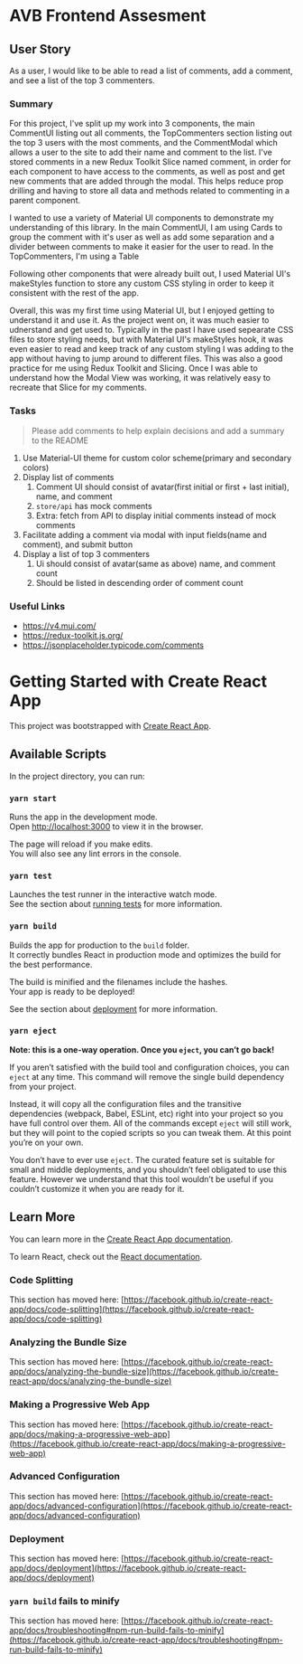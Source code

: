 
# AVB Frontend Assesment

## User Story

As a user, I would like to be able to read a list of comments, add a comment, and see a list of the top 3 commenters.

### Summary
For this project, I've split up my work into 3 components, the main CommentUI listing out all comments, the TopCommenters section listing out the top 3 users with the most comments, and the CommentModal which allows a user to the site to add their name and comment to the list. I've stored comments in a new Redux Toolkit Slice named comment, in order for each component to have access to the comments, as well as post and get new comments that are added through the modal. This helps reduce prop drilling and having to store all data and methods related to commenting in a parent component. 

I wanted to use a variety of Material UI components to demonstrate my understanding of this library. In the main CommentUI, I am using Cards to group the comment with it's user as well as add some separation and a divider between comments to make it easier for the user to read. In the TopCommenters, I'm using a Table 

Following other components that were already built out, I used Material UI's makeStyles function to store any custom CSS styling in order to keep it consistent with the rest of the app.

Overall, this was my first time using Material UI, but I enjoyed getting to understand it and use it. As the project went on, it was much easier to udnerstand and get used to. Typically in the past I have used sepearate CSS files to store styling needs, but with Material UI's makeStyles hook, it was even easier to read and keep track of any custom styling I was adding to the app without having to jump around to different files. This was also a good practice for me using Redux Toolkit and Slicing. Once I was able to understand how the Modal View was working, it was relatively easy to recreate that Slice for my comments. 

### Tasks

> Please add comments to help explain decisions and add a summary to the README

1) Use Material-UI theme for custom color scheme(primary and secondary colors)
2) Display list of comments
   1) Comment UI should consist of avatar(first initial or first + last initial), name, and comment
   2) `store/api` has mock comments
   3) Extra: fetch from API to display initial comments instead of mock comments
3) Facilitate adding a comment via modal with input fields(name and comment), and submit button
4) Display a list of top 3 commenters
   1) Ui should consist of avatar(same as above) name, and comment count
   2) Should be listed in descending order of comment count


### Useful Links

* https://v4.mui.com/
* https://redux-toolkit.js.org/
* https://jsonplaceholder.typicode.com/comments


# Getting Started with Create React App

This project was bootstrapped with [Create React App](https://github.com/facebook/create-react-app).

## Available Scripts

In the project directory, you can run:

### `yarn start`

Runs the app in the development mode.\
Open [http://localhost:3000](http://localhost:3000) to view it in the browser.

The page will reload if you make edits.\
You will also see any lint errors in the console.

### `yarn test`

Launches the test runner in the interactive watch mode.\
See the section about [running tests](https://facebook.github.io/create-react-app/docs/running-tests) for more information.

### `yarn build`

Builds the app for production to the `build` folder.\
It correctly bundles React in production mode and optimizes the build for the best performance.

The build is minified and the filenames include the hashes.\
Your app is ready to be deployed!

See the section about [deployment](https://facebook.github.io/create-react-app/docs/deployment) for more information.

### `yarn eject`

**Note: this is a one-way operation. Once you `eject`, you can’t go back!**

If you aren’t satisfied with the build tool and configuration choices, you can `eject` at any time. This command will remove the single build dependency from your project.

Instead, it will copy all the configuration files and the transitive dependencies (webpack, Babel, ESLint, etc) right into your project so you have full control over them. All of the commands except `eject` will still work, but they will point to the copied scripts so you can tweak them. At this point you’re on your own.

You don’t have to ever use `eject`. The curated feature set is suitable for small and middle deployments, and you shouldn’t feel obligated to use this feature. However we understand that this tool wouldn’t be useful if you couldn’t customize it when you are ready for it.

## Learn More

You can learn more in the [Create React App documentation](https://facebook.github.io/create-react-app/docs/getting-started).

To learn React, check out the [React documentation](https://reactjs.org/).

### Code Splitting

This section has moved here: [https://facebook.github.io/create-react-app/docs/code-splitting](https://facebook.github.io/create-react-app/docs/code-splitting)

### Analyzing the Bundle Size

This section has moved here: [https://facebook.github.io/create-react-app/docs/analyzing-the-bundle-size](https://facebook.github.io/create-react-app/docs/analyzing-the-bundle-size)

### Making a Progressive Web App

This section has moved here: [https://facebook.github.io/create-react-app/docs/making-a-progressive-web-app](https://facebook.github.io/create-react-app/docs/making-a-progressive-web-app)

### Advanced Configuration

This section has moved here: [https://facebook.github.io/create-react-app/docs/advanced-configuration](https://facebook.github.io/create-react-app/docs/advanced-configuration)

### Deployment

This section has moved here: [https://facebook.github.io/create-react-app/docs/deployment](https://facebook.github.io/create-react-app/docs/deployment)

### `yarn build` fails to minify

This section has moved here: [https://facebook.github.io/create-react-app/docs/troubleshooting#npm-run-build-fails-to-minify](https://facebook.github.io/create-react-app/docs/troubleshooting#npm-run-build-fails-to-minify)
